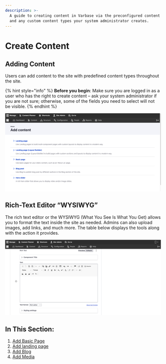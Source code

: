 ```yaml
---
description: >-
  A guide to creating content in Varbase via the preconfigured content types,
  and any custom content types your system administrator creates.
---
```


# Create Content

## **Adding Content**

Users can add content to the site with predefined content types throughout the site.

{% hint style="info" %}
**Before you begin**: Make sure you are logged in as a user who has the right to create content – ask your system administrator if you are not sure; otherwise, some of the fields you need to select will not be visible.
{% endhint %}

![](../../../.gitbook/assets/add_content_test_qa_varbase_8_8_x_development_13_07_2020.png)

## Rich-Text Editor “WYSIWYG”

The rich text editor or the WYSIWYG \(What You See Is What You Get\) allows you to format the text inside the site as needed. Admins can also upload images, add links, and much more. The table below displays the tools along with the action it provides. 

![ WYSIWYG in rish editor ](../../../.gitbook/assets/content.png)

## In This Section:

1. [Add Basic Page](add-a-basic-page.md)
2. [Add landing page](add-a-landing-page.md)
3. [Add Blog](add-blog.md)
4. [Add Media](add-media/)

